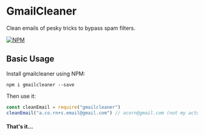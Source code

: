 # GmailCleaner

Clean emails of pesky tricks to bypass spam filters.

[![NPM](https://nodei.co/npm/gmailcleaner.png)](https://nodei.co/npm/gmailcleaner/)

## Basic Usage

Install gmailcleaner using NPM:
```
npm i gmailcleaner --save
```

Then use it:
```js
const cleanEmail = require("gmailcleaner")
cleanEmail("a.co.rn+s.email@gmail.com") // acorn@gmail.com (not my actual email, do you think im that lucky to get a hold of that email? Sadly not :/)
```

#### That's it...